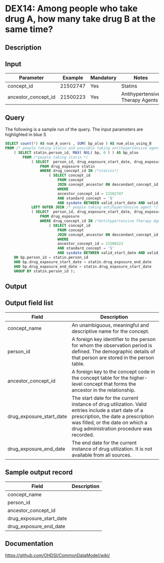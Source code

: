 <!---
Group:drug exposure
Name:DEX14 Among people who take drug A, how many take drug B at the same time?
Author:Patrick Ryan
CDM Version: 5.0
-->

# DEX14: Among people who take drug A, how many take drug B at the same time?

## Description
## Input

|  Parameter |  Example |  Mandatory |  Notes | 
| --- | --- | --- | --- |
| concept_id | 21502747 | Yes | Statins | 
| ancestor_concept_id | 21500223 | Yes | Antihypertensive Therapy Agents |

## Query
The following is a sample run of the query. The input parameters are highlighted in  blue  S

```sql
SELECT count(*) AS num_A_users , SUM( bp_also ) AS num_also_using_B 
FROM /* people taking statin and possible taking antihypertensive agent */ 
    ( SELECT statin.person_id, MAX( NVL( bp, 0 ) ) AS bp_also 
        FROM /*people taking statin */ 
            ( SELECT  person_id, drug_exposure_start_date, drug_exposure_end_date 
                FROM drug_exposure statin 
                WHERE drug_concept_id IN /*statins*/ 
                    ( SELECT concept_id 
                        FROM concept 
                        JOIN concept_ancestor ON descendant_concept_id = concept_id 
                        WHERE 
                        ancestor_concept_id = 21502747
                        AND standard_concept = 'S' 
                        AND sysdate BETWEEN valid_start_date AND valid_end_date ) ) statin                            
            LEFT OUTER JOIN /* people taking antihypertensive agent */ 
            ( SELECT  person_id, drug_exposure_start_date, drug_exposure_end_date , 1 AS bp 
                FROM drug_exposure 
                WHERE drug_concept_id IN /*Antihypertensive Therapy Agents */ 
                    ( SELECT concept_id 
                        FROM concept 
                        JOIN concept_ancestor ON descendant_concept_id = concept_id 
                        WHERE 
                        ancestor_concept_id = 21500223 
                        AND standard_concept = 'S' 
                        AND sysdate BETWEEN valid_start_date AND valid_end_date ) ) bp 
    ON bp.person_id = statin.person_id 
    AND bp.drug_exposure_start_date < statin.drug_exposure_end_date 
    AND bp.drug_exposure_end_date > statin.drug_exposure_start_date 
    GROUP BY statin.person_id );
```

## Output


## Output field list

|  Field |  Description |
| --- | --- | 
| concept_name | An unambiguous, meaningful and descriptive name for the concept. |
| person_id | A foreign key identifier to the person for whom the observation period is defined. The demographic details of that person are stored in the person table. |
| ancestor_concept_id | A foreign key to the concept code in the concept table for the higher-level concept that forms the ancestor in the relationship. |
| drug_exposure_start_date | The start date for the current instance of drug utilization. Valid entries include a start date of a prescription, the date a prescription was filled, or the date on which a drug administration procedure was recorded. |
| drug_exposure_end_date | The end date for the current instance of drug utilization. It is not available from all sources. |


## Sample output record

|  Field |  Description |
| --- | --- |
| concept_name |   |
| person_id |   |
| ancestor_concept_id |   |
| drug_exposure_start_date |   |
| drug_exposure_end_date |   |

## Documentation
https://github.com/OHDSI/CommonDataModel/wiki/
